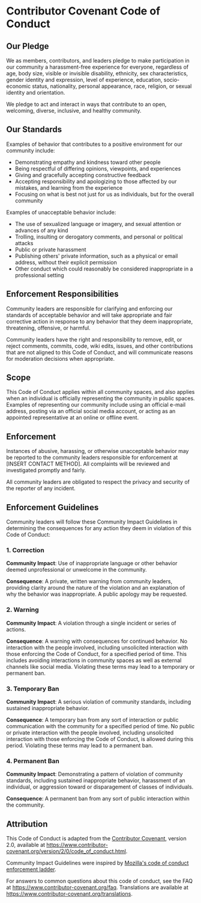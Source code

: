 # Contributor Covenant Code of Conduct

## Our Pledge

We as members, contributors, and leaders pledge to make participation in our
community a harassment-free experience for everyone, regardless of age, body
size, visible or invisible disability, ethnicity, sex characteristics, gender
identity and expression, level of experience, education, socio-economic status,
nationality, personal appearance, race, religion, or sexual identity and orientation.

We pledge to act and interact in ways that contribute to an open, welcoming,
diverse, inclusive, and healthy community.

## Our Standards

Examples of behavior that contributes to a positive environment for our
community include:

- Demonstrating empathy and kindness toward other people
- Being respectful of differing opinions, viewpoints, and experiences
- Giving and gracefully accepting constructive feedback
- Accepting responsibility and apologizing to those affected by our mistakes,
  and learning from the experience
- Focusing on what is best not just for us as individuals, but for the
  overall community

Examples of unacceptable behavior include:

- The use of sexualized language or imagery, and sexual attention or
  advances of any kind
- Trolling, insulting or derogatory comments, and personal or political attacks
- Public or private harassment
- Publishing others' private information, such as a physical or email
  address, without their explicit permission
- Other conduct which could reasonably be considered inappropriate in a
  professional setting

## Enforcement Responsibilities

Community leaders are responsible for clarifying and enforcing our standards of
acceptable behavior and will take appropriate and fair corrective action in
response to any behavior that they deem inappropriate, threatening, offensive,
or harmful.

Community leaders have the right and responsibility to remove, edit, or reject
comments, commits, code, wiki edits, issues, and other contributions that are
not aligned to this Code of Conduct, and will communicate reasons for moderation
decisions when appropriate.

## Scope

This Code of Conduct applies within all community spaces, and also applies when
an individual is officially representing the community in public spaces.
Examples of representing our community include using an official e-mail address,
posting via an official social media account, or acting as an appointed
representative at an online or offline event.

## Enforcement

Instances of abusive, harassing, or otherwise unacceptable behavior may be
reported to the community leaders responsible for enforcement at
[INSERT CONTACT METHOD].
All complaints will be reviewed and investigated promptly and fairly.

All community leaders are obligated to respect the privacy and security of the
reporter of any incident.

## Enforcement Guidelines

Community leaders will follow these Community Impact Guidelines in determining
the consequences for any action they deem in violation of this Code of Conduct:

### 1. Correction

**Community Impact**: Use of inappropriate language or other behavior deemed
unprofessional or unwelcome in the community.

**Consequence**: A private, written warning from community leaders, providing
clarity around the nature of the violation and an explanation of why the
behavior was inappropriate. A public apology may be requested.

### 2. Warning

**Community Impact**: A violation through a single incident or series
of actions.

**Consequence**: A warning with consequences for continued behavior. No
interaction with the people involved, including unsolicited interaction with
those enforcing the Code of Conduct, for a specified period of time. This
includes avoiding interactions in community spaces as well as external channels
like social media. Violating these terms may lead to a temporary or
permanent ban.

### 3. Temporary Ban

**Community Impact**: A serious violation of community standards, including
sustained inappropriate behavior.

**Consequence**: A temporary ban from any sort of interaction or public
communication with the community for a specified period of time. No public or
private interaction with the people involved, including unsolicited interaction
with those enforcing the Code of Conduct, is allowed during this period.
Violating these terms may lead to a permanent ban.

### 4. Permanent Ban

**Community Impact**: Demonstrating a pattern of violation of community
standards, including sustained inappropriate behavior, harassment of an
individual, or aggression toward or disparagement of classes of individuals.

**Consequence**: A permanent ban from any sort of public interaction within
the community.

## Attribution

This Code of Conduct is adapted from the [Contributor Covenant][homepage],
version 2.0, available at
https://www.contributor-covenant.org/version/2/0/code_of_conduct.html.

Community Impact Guidelines were inspired by [Mozilla's code of conduct
enforcement ladder](https://github.com/mozilla/diversity).

[homepage]: https://www.contributor-covenant.org

For answers to common questions about this code of conduct, see the FAQ at
https://www.contributor-covenant.org/faq. Translations are available at
https://www.contributor-covenant.org/translations.
